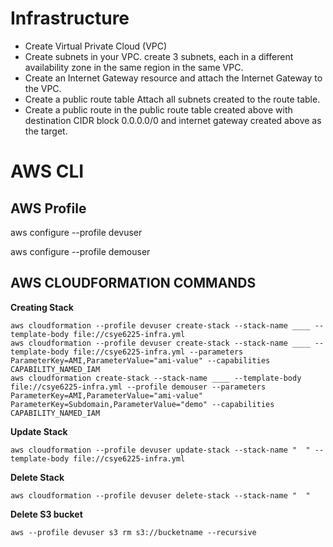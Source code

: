 # Infrastructure
- Create Virtual Private Cloud (VPC)
- Create subnets in your VPC. create 3 subnets, each in a different availability zone in the same region in the same VPC.
- Create an Internet Gateway resource and attach the Internet Gateway to the VPC.
- Create a public route table Attach all subnets created to the route table.
- Create a public route in the public route table created above with destination CIDR block 0.0.0.0/0 and internet gateway created above as the target.

# AWS CLI

## AWS Profile

aws configure --profile devuser

aws configure --profile demouser

## AWS CLOUDFORMATION COMMANDS

**Creating Stack**
```
aws cloudformation --profile devuser create-stack --stack-name ____ --template-body file://csye6225-infra.yml
aws cloudformation --profile devuser create-stack --stack-name ____ --template-body file://csye6225-infra.yml --parameters ParameterKey=AMI,ParameterValue="ami-value" --capabilities CAPABILITY_NAMED_IAM
aws cloudformation create-stack --stack-name ____ --template-body file://csye6225-infra.yml --profile demouser --parameters ParameterKey=AMI,ParameterValue="ami-value" ParameterKey=Subdomain,ParameterValue="demo" --capabilities CAPABILITY_NAMED_IAM
```

**Update Stack**
```
aws cloudformation --profile devuser update-stack --stack-name "  " --template-body file://csye6225-infra.yml
```

**Delete Stack**
```
aws cloudformation --profile devuser delete-stack --stack-name "  "
```

**Delete S3 bucket**
```
aws --profile devuser s3 rm s3://bucketname --recursive
```